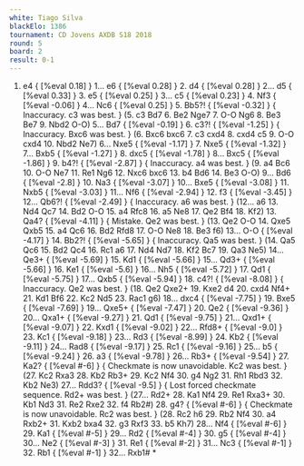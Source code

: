 ```yaml
---
white: Tiago Silva
blackElo: 1386
tournament: CD Jovens AXDB S18 2018
round: 5
board: 2
result: 0-1
---
```


1. e4 { [%eval 0.18] } 1... e6 { [%eval 0.28] } 2. d4 { [%eval 0.28] } 2... d5 { [%eval 0.33] } 3. e5 { [%eval 0.25] } 3... c5 { [%eval 0.23] } 4. Nf3 { [%eval -0.06] } 4... Nc6 { [%eval 0.25] } 5. Bb5?! { [%eval -0.32] } { Inaccuracy. c3 was best. } (5. c3 Bd7 6. Be2 Nge7 7. O-O Ng6 8. Be3 Be7 9. Nbd2 O-O) 5... Bd7 { [%eval -0.19] } 6. c3?! { [%eval -1.25] } { Inaccuracy. Bxc6 was best. } (6. Bxc6 bxc6 7. c3 cxd4 8. cxd4 c5 9. O-O cxd4 10. Nbd2 Ne7) 6... Nxe5 { [%eval -1.17] } 7. Nxe5 { [%eval -1.32] } 7... Bxb5 { [%eval -1.27] } 8. dxc5 { [%eval -1.78] } 8... Bxc5 { [%eval -1.86] } 9. b4?! { [%eval -2.87] } { Inaccuracy. a4 was best. } (9. a4 Bc6 10. O-O Ne7 11. Re1 Ng6 12. Nxc6 bxc6 13. b4 Bd6 14. Be3 O-O) 9... Bd6 { [%eval -2.8] } 10. Na3 { [%eval -3.07] } 10... Bxe5 { [%eval -3.08] } 11. Nxb5 { [%eval -3.03] } 11... Nf6 { [%eval -2.94] } 12. f3 { [%eval -3.45] } 12... Qb6?! { [%eval -2.49] } { Inaccuracy. a6 was best. } (12... a6 13. Nd4 Qc7 14. Bd2 O-O 15. a4 Rfc8 16. a5 Ne8 17. Qe2 Bf4 18. Kf2) 13. Qa4? { [%eval -4.11] } { Mistake. Qe2 was best. } (13. Qe2 O-O 14. Qxe5 Qxb5 15. a4 Qc6 16. Bd2 Rfd8 17. O-O Ne8 18. Be3 f6) 13... O-O { [%eval -4.17] } 14. Bb2?! { [%eval -5.65] } { Inaccuracy. Qa5 was best. } (14. Qa5 Qc6 15. Bd2 Qc4 16. Rc1 a6 17. Nd4 Nd7 18. Kf2 Bc7 19. Qa3 Ne5) 14... Qe3+ { [%eval -5.69] } 15. Kd1 { [%eval -5.66] } 15... Qd3+ { [%eval -5.66] } 16. Ke1 { [%eval -5.6] } 16... Nh5 { [%eval -5.72] } 17. Qd1 { [%eval -5.75] } 17... Qxb5 { [%eval -5.94] } 18. c4?! { [%eval -8.08] } { Inaccuracy. Qe2 was best. } (18. Qe2 Qxe2+ 19. Kxe2 d4 20. cxd4 Nf4+ 21. Kd1 Bf6 22. Kc2 Nd5 23. Rac1 g6) 18... dxc4 { [%eval -7.75] } 19. Bxe5 { [%eval -7.69] } 19... Qxe5+ { [%eval -7.47] } 20. Qe2 { [%eval -9.36] } 20... Qxa1+ { [%eval -9.27] } 21. Qd1 { [%eval -9.75] } 21... Qxd1+ { [%eval -9.07] } 22. Kxd1 { [%eval -9.02] } 22... Rfd8+ { [%eval -9.0] } 23. Kc1 { [%eval -9.18] } 23... Rd3 { [%eval -8.99] } 24. Kb2 { [%eval -9.11] } 24... Rad8 { [%eval -9.17] } 25. Rc1 { [%eval -9.16] } 25... b5 { [%eval -9.24] } 26. a3 { [%eval -9.78] } 26... Rb3+ { [%eval -9.54] } 27. Ka2? { [%eval #-6] } { Checkmate is now unavoidable. Kc2 was best. } (27. Kc2 Rxa3 28. Kb2 Rb3+ 29. Kc2 Nf4 30. g4 Ng2 31. Rh1 Rbd3 32. Kb2 Ne3) 27... Rdd3? { [%eval -9.5] } { Lost forced checkmate sequence. Rd2+ was best. } (27... Rd2+ 28. Ka1 Nf4 29. Re1 Rxa3+ 30. Kb1 Nd3 31. Re2 Rxe2 32. f4 Rb2#) 28. g4? { [%eval #-6] } { Checkmate is now unavoidable. Rc2 was best. } (28. Rc2 h6 29. Rb2 Nf4 30. a4 Rxb2+ 31. Kxb2 bxa4 32. g3 Rxf3 33. b5 Kh7) 28... Nf4 { [%eval #-6] } 29. Ka1 { [%eval #-5] } 29... Rd2 { [%eval #-4] } 30. g5 { [%eval #-4] } 30... Ne2 { [%eval #-3] } 31. Re1 { [%eval #-2] } 31... Nc3 { [%eval #-1] } 32. Rb1 { [%eval #-1] } 32... Rxb1# *
